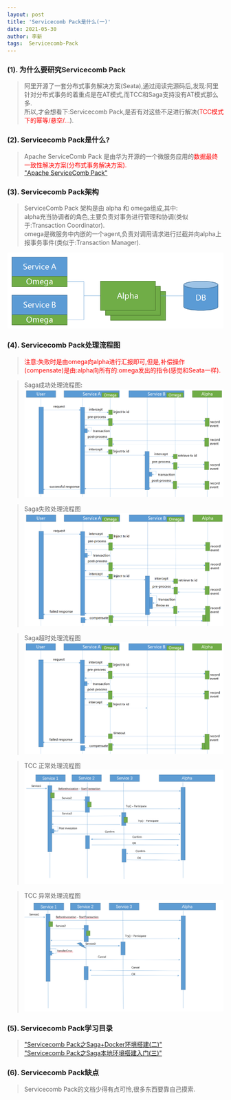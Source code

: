 ```yaml
---
layout: post
title: 'Servicecomb Pack是什么(一)'
date: 2021-05-30
author: 李新
tags:  Servicecomb-Pack
---
```


### (1). 为什么要研究Servicecomb Pack
> 阿里开源了一套分布式事务解决方案(Seata),通过阅读完源码后,发现:阿里针对分布式事务的着重点是在AT模式,而TCC和Saga支持没有AT模式那么多.  
> 所以,才会想看下:Servicecomb Pack,是否有对这些不足进行解决(<font color='red'>TCC模式下的幂等/悬空/...</font>).       

### (2). Servicecomb Pack是什么?
> Apache ServiceComb Pack 是由华为开源的一个微服务应用的<font color='red'>数据最终一致性解决方案(分布式事务解决方案).</font>      
> ["Apache ServiceComb Pack"](https://github.com/apache/servicecomb-pack)   

### (3). Servicecomb Pack架构
> ServiceComb Pack 架构是由 alpha 和 omega组成,其中:  
> alpha充当协调者的角色,主要负责对事务进行管理和协调(类似于:Transaction Coordinator).   
> omega是微服务中内嵌的一个agent,负责对调用请求进行拦截并向alpha上报事务事件(类似于:Transaction Manager).  

!["ServiceComb Pack 架构"](/assets/servicecomb-pack/imgs/ServiceComb-Pack-Architecture.png)

### (4). Servicecomb Pack处理流程图
> <font color='red'>注意:失败时是由omega向alpha进行汇报即可,但是,补偿操作(compensate)是由:alpha向所有的:omega发出的指令(感觉和Seata一样).</font>   

> Saga成功处理流程图:
!["Saga成功处理流程图"](/assets/servicecomb-pack/imgs/saga-successful_scenario.png)    

> Saga失败处理流程图   
!["Saga失败处理流程图"](/assets/servicecomb-pack/imgs/saga-exception_scenario.png)    

> Saga超时处理流程图   
!["Saga超时处理流程图"](/assets/servicecomb-pack/imgs/saga-timeout_scenario.png)   


>TCC 正常处理流程图   
!["TCC 正常处理流程图"](/assets/servicecomb-pack/imgs/successful_scenario_TCC.png)   

> TCC 异常处理流程图
!["TCC 异常处理流程图"](/assets/servicecomb-pack/imgs/exception_scenario_TCC.png)    

### (5). Servicecomb Pack学习目录
> ["Servicecomb Pack之Saga+Docker环境搭建(二)"](/2021/05/04/Servicecomb-Saga-Docker.html)   
> ["Servicecomb Pack之Saga本地环境搭建入门(三)"](/2021/05/04/Servicecomb-Saga.html)  

### (6). Servicecomb Pack缺点
> Servicecomb Pack的文档少得有点可怜,很多东西要靠自己摸索. 